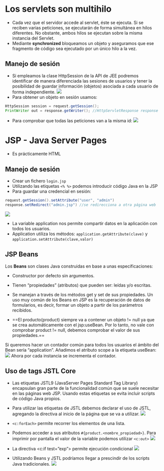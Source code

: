 # Los servlets son multihilo

- Cada vez que el servidor accede al servlet, éste se ejecuta. Si se reciben varias peticiones, se ejecutarán de forma simultánea en hilos diferentes. No obstante, ambos hilos se ejecutan sobre la misma instancia del Servlet.
- Mediante **synchronized** bloqueamos un objeto y aseguramos que ese fragmento de código sea ejecutado por un único hilo a la vez.

## Manejo de sesión

- Si empleamos la clase HttpSession de la API de JEE podremos identificar de manera diferenciada las sesiones de usuarios y tener la posibilidad de guardar información (objetos) asociada a cada usuario de forma independiente.
![](./img/Pasted%20image%2020230206163533.png|300)
- Para obtener un objeto en sesión usamos:
````java
HttpSession session = request.getSession();
PrintWriter out = response.getWriter(); //HttpServletResponse response
````
- Para comprobar que todas las peticiones van a la misma id:
![](./img/Pasted%20image%2020230206164041.png)

# JSP - Java Server Pages

- Es prácticamente HTML
## Manejo de sesión

- Crear un fichero `login.jsp`
- Utilizando las etiquetas `<% %>` podemos introducir código Java en la JSP
- Para guardar una credencial en sesión:
````java
request.getSession().setAttribute("user", "admin")
response.setRedirect("admin.jsp") //se redirecciona a otra página web
````
![](./img/Pasted%20image%2020230206165217.png|300)
- La variable application nos permite compartir datos en la aplicación con todos los usuarios.
- Application utiliza los métodos: `application.getAttribute(clave)` y `application.setAttribute(clave,valor)`

## JSP Beans

Los **Beans** son clases Java construidas en base a unas especificaciones:
-   Constructor por defecto sin argumentos.
-   Tienen “propiedades” (atributos) que pueden ser: leídas y/o escritas.
-   Se manejan a través de los métodos get y set de sus propiedades.
Un uso muy común de los Beans en JSP es la recuperación de datos de formularios, es decir, formar un objeto a partir de los parámetros recibidos.

- ==El producto(product) siempre va a contener un objeto != null ya que se crea automáticamente con el jsp:useBean. Por lo tanto, no vale con comprobar product != null, debemos comprobar el valor de sus propiedades.==

Si queremos hacer un contador común para todos los usuarios el ámbito del Bean sería “application”. Añadimos el atributo scope a la etiqueta useBean:
![](./img/Pasted%20image%2020230206165914.png)
Ahora por cada instancia se incrementa el contador.

## Uso de tags JSTL Core

- Las etiquetas JSTL9 (JavaServer Pages Standard Tag Library) encapsulan gran parte de la funcionalidad común que se suele necesitar en las páginas web JSP. Usando estas etiquetas se evita incluir scripts de código Java propios.

- Para utilizar las etiquetas de JSTL debemos declarar el uso de JSTL, agregando la directiva al inicio de la página que se va a utilizar.
![](./img/Pasted%20image%2020230206170048.png)
- `<c:forEach>` permite recorrer los elementos de una lista.
- Podemos acceder a sus atributos `#{product.<nombre_propiedad>}`. Para imprimir por pantalla el valor de la variable podemos utilizar `<c:out>`
![](./img/Pasted%20image%2020230206170258.png)
- La directiva <c:if test=”exp”> permite ejecución condicional
![](./img/Pasted%20image%2020230206170147.png)
- Utilizando Beans y JSTL podríamos llegar a prescindir de los scripts Java tradicionales.
![](./img/Pasted%20image%2020230206170222.png)